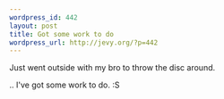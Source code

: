 ```yaml
--- 
wordpress_id: 442
layout: post
title: Got some work to do
wordpress_url: http://jevy.org/?p=442
---
```

Just went outside with my bro to throw the disc around.

.. I've got some work to do. :S
